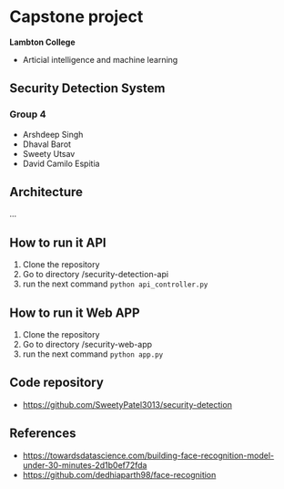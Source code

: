 # Capstone project
**Lambton College**
- Articial intelligence and machine learning
## Security Detection System

### Group 4
- Arshdeep Singh
- Dhaval Barot
- Sweety Utsav
- David Camilo Espitia

## Architecture
...
## How to run it API
1. Clone the repository
2. Go to directory /security-detection-api
3. run the next command
``
python api_controller.py
``
## How to run it Web APP
1. Clone the repository
2. Go to directory /security-web-app
3. run the next command
``
python app.py
``
## Code repository
- https://github.com/SweetyPatel3013/security-detection

## References
- https://towardsdatascience.com/building-face-recognition-model-under-30-minutes-2d1b0ef72fda
- https://github.com/dedhiaparth98/face-recognition
